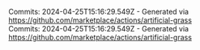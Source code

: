 Commits: 2024-04-25T15:16:29.549Z - Generated via https://github.com/marketplace/actions/artificial-grass
<br>
Commits: 2024-04-25T15:16:29.549Z - Generated via https://github.com/marketplace/actions/artificial-grass
<br>
